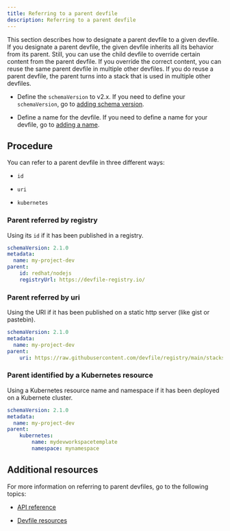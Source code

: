 ```yaml
---
title: Referring to a parent devfile
description: Referring to a parent devfile
---
```


This section describes how to designate a parent devfile to a given
devfile. If you designate a parent devfile, the given devfile inherits
all its behavior from its parent. Still, you can use the child devfile
to override certain content from the parent devfile. If you override the
correct content, you can reuse the same parent devfile in multiple other
devfiles. If you do reuse a parent devfile, the parent turns into a
stack that is used in multiple other devfiles.

- Define the `schemaVersion` to v2.x. If you need to define your
    `schemaVersion`, go to
    [adding schema version](./adding-schema-version).

- Define a name for the devfile. If you need to define a name for your
    devfile, go to [adding a name](./adding-a-name).

## Procedure

You can refer to a parent devfile in three different ways:

- `id`

- `uri`

- `kubernetes`

### Parent referred by registry

Using its `id` if it has been published in a registry.

```yaml {% filename="devfile.yaml" %}
schemaVersion: 2.1.0
metadata:
  name: my-project-dev
parent:
    id: redhat/nodejs
    registryUrl: https://devfile-registry.io/
```

### Parent referred by uri

Using the URI if it has been published on a static http server (like
gist or pastebin).

```yaml {% filename="devfile.yaml" %}
schemaVersion: 2.1.0
metadata:
  name: my-project-dev
parent:
    uri: https://raw.githubusercontent.com/devfile/registry/main/stacks/nodejs/devfile.yaml
```

### Parent identified by a Kubernetes resource

Using a Kubernetes resource name and namespace if it has been deployed
on a Kubernete cluster.

```yaml {% filename="devfile.yaml" %}
schemaVersion: 2.1.0
metadata:
  name: my-project-dev
parent:
    kubernetes:
        name: mydevworkspacetemplate
        namespace: mynamespace
```

## Additional resources

For more information on referring to parent devfiles, go to the
following topics:

- [API reference](./devfile-schema)

- [Devfile resources](./devfile-resources)
